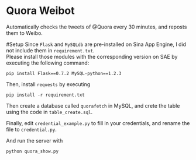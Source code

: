 Quora Weibot
================
Automatically checks the tweets of @Quora every 30 minutes, and reposts them to Weibo.

#Setup
Since `Flask` and `MySQLdb` are pre-installed on Sina App Engine, I did not include them in `requirement.txt`.  
Please install those modules with the corresponding version on SAE by executing the following command:

```
pip install Flask==0.7.2 MySQL-python==1.2.3
```

Then, install `requests` by executing

```
pip install -r requirement.txt
```

Then create a database called `quorafetch` in MySQL, and crete the table using the code in `table_create.sql`.

Finally, edit `credential_example.py` to fill in your credentials, and rename the file to `credential.py`.

And run the server with

```
python quora_show.py
```
